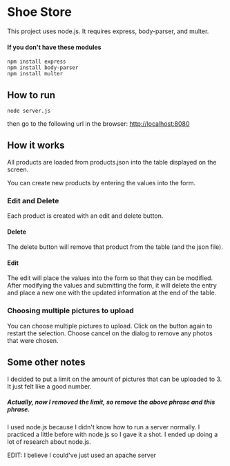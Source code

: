 # Shoe Store

This project uses node.js.
It requires express, body-parser, and multer.

#### If you don't have these modules

`npm install express`<br/>
`npm install body-parser`<br/>
`npm install multer`

## How to run

`node server.js`

then go to the following url in the browser:
[http://localhost:8080](http://localhost:8080)

## How it works

All products are loaded from products.json into the table displayed on the screen.

You can create new products by entering the values into the form.

### Edit and Delete

Each product is created with an edit and delete button.

#### Delete

The delete button will remove that product from the table (and the json file).

#### Edit

The edit will place the values into the form so that they can be modified.
After modifying the values and submitting the form, it will delete the entry and place a new one with the updated information at the end of the table.

### Choosing multiple pictures to upload

You can choose multiple pictures to upload.
Click on the button again to restart the selection.
Choose cancel on the dialog to remove any photos that were chosen.

## Some other notes

I decided to put a limit on the amount of pictures that can be uploaded to 3. It just felt like a good number.

##### Actually, now I removed the limit, so remove the above phrase and this phrase.

I used node.js because I didn't know how to run a server normally. I practiced a little before
with node.js so I gave it a shot. I ended up doing a lot of research about node.js.

EDIT: I believe I could've just used an apache server
